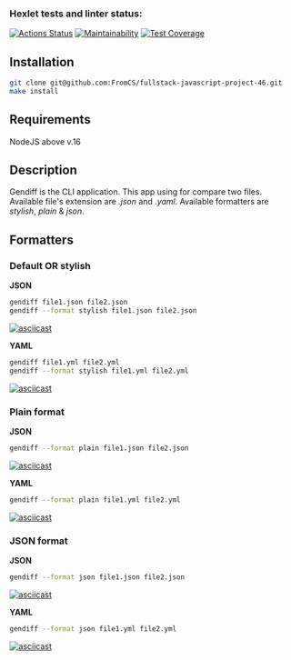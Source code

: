### Hexlet tests and linter status:
[![Actions Status](https://github.com/FromCS/fullstack-javascript-project-46/workflows/hexlet-check/badge.svg)](https://github.com/FromCS/fullstack-javascript-project-46/actions) [![Maintainability](https://api.codeclimate.com/v1/badges/a2f9bc2d9f3a8dd3621a/maintainability)](https://codeclimate.com/github/FromCS/fullstack-javascript-project-46/maintainability) [![Test Coverage](https://api.codeclimate.com/v1/badges/a2f9bc2d9f3a8dd3621a/test_coverage)](https://codeclimate.com/github/FromCS/fullstack-javascript-project-46/test_coverage)

## Installation
```bash
git clone git@github.com:FromCS/fullstack-javascript-project-46.git
make install
```  
## Requirements
NodeJS above v.16

## Description
Gendiff is the CLI application. This app using for compare two files.
Available file's extension are *.json* and *.yaml*.
Available formatters are *stylish*, *plain* & *json*.

## Formatters
### Default OR stylish
**JSON**
```bash
gendiff file1.json file2.json
gendiff --format stylish file1.json file2.json
```

[![asciicast](https://asciinema.org/a/pSWq95qMX0maWcPQgUugkvlAy.svg)](https://asciinema.org/a/pSWq95qMX0maWcPQgUugkvlAy)

**YAML**
```bash
gendiff file1.yml file2.yml
gendiff --format stylish file1.yml file2.yml
```
[![asciicast](https://asciinema.org/a/FydBl5LbIUwwZIeR3t8Aqhyrf.svg)](https://asciinema.org/a/FydBl5LbIUwwZIeR3t8Aqhyrf)

### Plain format
**JSON**
```bash
gendiff --format plain file1.json file2.json
```
[![asciicast](https://asciinema.org/a/BaZAnkBmfZSHX50G3dpWJWlIO.svg)](https://asciinema.org/a/BaZAnkBmfZSHX50G3dpWJWlIO)

**YAML**
```bash
gendiff --format plain file1.yml file2.yml
```
[![asciicast](https://asciinema.org/a/NpqevmvhHsikOJLcl2nYC9i3t.svg)](https://asciinema.org/a/NpqevmvhHsikOJLcl2nYC9i3t)

### JSON format
**JSON**
```bash
gendiff --format json file1.json file2.json
```
[![asciicast](https://asciinema.org/a/I1qIQ20zsV3gI8nI7AxITXvl5.svg)](https://asciinema.org/a/I1qIQ20zsV3gI8nI7AxITXvl5)

**YAML**
```bash
gendiff --format json file1.yml file2.yml
```
[![asciicast](https://asciinema.org/a/D1jWtBye7RB9WPwQSzJ2kPTfp.svg)](https://asciinema.org/a/D1jWtBye7RB9WPwQSzJ2kPTfp)